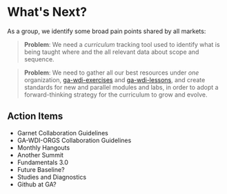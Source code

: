 # What's Next?

As a group, we identify some broad pain points shared by all markets: 
> **Problem**: We need a ​_curriculum_ tracking tool used​ to identify what is being taught where and the all relevant data about scope and sequence. 

> **Problem**: We need to gather all our best resources under *one* organization, [ga-wdi-exercises](http://github.com/ga-wdi-exercises) and  [ga-wdi-lessons](http://github.com/ga-wdi-lessons), and create standards for new and parallel modules and labs, in order to adopt a forward-thinking strategy for the curriculum to grow and evolve.


## Action Items
- Garnet Collaboration Guidelines
- GA-WDI-ORGS Collaboration Guidelines
- Monthly Hangouts
- Another Summit
- Fundamentals 3.0
- Future Baseline?
- Studies and Diagnostics
- Github at GA?